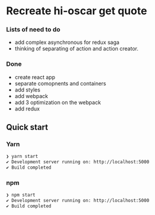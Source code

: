 # Recreate hi-oscar get quote

### Lists of need to do
  - add complex asynchronous for redux saga
  - thinking of separating of action and action creator.

### Done
  - create react app
  - separate comopnents and containers
  - add styles
  - add webpack
  - add 3 optimization on the webpack
  - add redux


## Quick start
### Yarn
```bash 
❯ yarn start
✔ Development server running on: http://localhost:5000
✔ Build completed
```

### npm
````bash
❯ npm start
✔ Development server running on: http://localhost:5000
✔ Build completed
````
